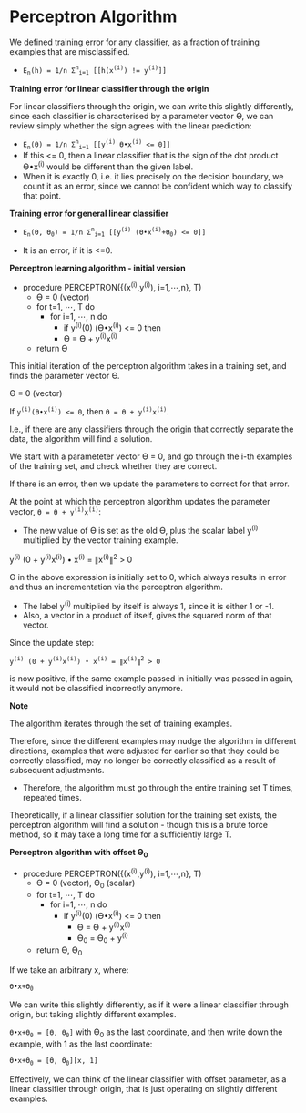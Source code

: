 # Perceptron Algorithm

We defined training error for any classifier, as a fraction of training examples that are misclassified.

- `E`<sub>`n`</sub>`(h) = 1/n Σ`<sup>`n`</sup><sub>`i=1`</sub>` [[h(x`<sup>`(i)`</sup>`) != y`<sup>`(i)`</sup>`]]`

**Training error for linear classifier through the origin**

For linear classifiers through the origin, we can write this slightly differently, since each classifier is characterised by a parameter vector ϴ, we can review simply whether the sign agrees with the linear prediction:

- `E`<sub>`n`</sub>`(ϴ) = 1/n Σ`<sup>`n`</sup><sub>`i=1`</sub>` [[y`<sup>`(i)`</sup>` ϴ•x`<sup>`(i)`</sup>` <= 0]]`
- If this <= 0, then a linear classifier that is the sign of the dot product ϴ•x<sup>(i)</sup> would be different than the given label.
- When it is exactly 0, i.e. it lies precisely on the decision boundary, we count it as an error, since we cannot be confident which way to classify that point.

**Training error for general linear classifier**

- `E`<sub>`n`</sub>`(ϴ, ϴ`<sub>`0`</sub>`) = 1/n Σ`<sup>`n`</sup><sub>`i=1`</sub>` [[y`<sup>`(i)`</sup>` (ϴ•x`<sup>`(i)`</sup>`+ϴ`<sub>`0`</sub>`) <= 0]]`

- It is an error, if it is <=0.

**Perceptron learning algorithm - initial version**

- procedure PERCEPTRON({(x<sup>(i)</sup>,y<sup>(i)</sup>), i=1,⋯,n}, T)
  - ϴ = 0 (vector)
  - for t=1, ⋯, T do
    - for i=1, ⋯, n do
      - if y<sup>(i)</sup>(0) (ϴ•x<sup>(i)</sup>) <= 0 then
      - ϴ = ϴ + y<sup>(i)</sup>x<sup>(i)</sup>
  - return ϴ

This initial iteration of the perceptron algorithm takes in a training set, and finds the parameter vector ϴ.

ϴ = 0 (vector)

If `y`<sup>`(i)`</sup>`(ϴ•x`<sup>`(i)`</sup>`) <= 0`,
then `ϴ = ϴ + y`<sup>`(i)`</sup>`x`<sup>`(i)`</sup>.

I.e., if there are any classifiers through the origin that correctly separate the data, the algorithm will find a solution.

We start with a parameteter vector ϴ = 0, and go through the i-th examples of the training set, and check whether they are correct.

If there is an error, then we update the parameters to correct for that error.

At the point at which the perceptron algorithm updates the parameter vector, `ϴ = ϴ + y`<sup>`(i)`</sup>`x`<sup>`(i)`</sup>:

- The new value of ϴ is set as the old ϴ, plus the scalar label y<sup>(i)</sup> multiplied by the vector training example.

y<sup>(i)</sup> (0 + y<sup>(i)</sup>x<sup>(i)</sup>) • x<sup>(i)</sup> = ∥x<sup>(i)</sup>∥<sup>2</sup> > 0

ϴ in the above expression is initially set to 0, which always results in error and thus an incrementation via the perceptron algorithm.

- The label y<sup>(i)</sup> multiplied by itself is always 1, since it is either 1 or -1.
- Also, a vector in a product of itself, gives the squared norm of that vector.

Since the update step:

`y`<sup>`(i)`</sup>` (0 + y`<sup>`(i)`</sup>`x`<sup>`(i)`</sup>`) • x`<sup>`(i)`</sup>` = ∥x`<sup>`(i)`</sup>`∥`<sup>`2`</sup>` > 0`

is now positive, if the same example passed in initially was passed in again, it would not be classified incorrectly anymore.

**Note**

The algorithm iterates through the set of training examples.

Therefore, since the different examples may nudge the algorithm in different directions, examples that were adjusted for earlier so that they could be correctly classified, may no longer be correctly classified as a result of subsequent adjustments.

- Therefore, the algorithm must go through the entire training set T times, repeated times.

Theoretically, if a linear classifier solution for the training set exists, the perceptron algorithm will find a solution - though this is a brute force method, so it may take a long time for a sufficiently large T.

**Perceptron algorithm with offset ϴ<sub>0</sub>**

- procedure PERCEPTRON({(x<sup>(i)</sup>,y<sup>(i)</sup>), i=1,⋯,n}, T)
  - ϴ = 0 (vector), ϴ<sub>0</sub> (scalar)
  - for t=1, ⋯, T do
    - for i=1, ⋯, n do
      - if y<sup>(i)</sup>(0) (ϴ•x<sup>(i)</sup>) <= 0 then
        - ϴ = ϴ + y<sup>(i)</sup>x<sup>(i)</sup>
        - ϴ<sub>0</sub> = ϴ<sub>0</sub> + y<sup>(i)</sup>
  - return ϴ, ϴ<sub>0</sub>

If we take an arbitrary x, where:

`ϴ•x+ϴ`<sub>`0`</sub>

We can write this slightly differently, as if it were a linear classifier through origin, but taking slightly different examples.

`ϴ•x+ϴ`<sub>`0`</sub>` = [ϴ, ϴ`<sub>`0`</sub>`]` with ϴ<sub>0</sub> as the last coordinate, and then write down the example, with 1 as the last coordinate:

`ϴ•x+ϴ`<sub>`0`</sub>` = [ϴ, ϴ`<sub>`0`</sub>`][x, 1]`

Effectively, we can think of the linear classifier with offset parameter, as a linear classifier through origin, that is just operating on slightly different examples.
